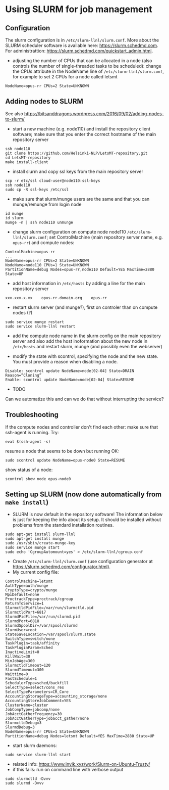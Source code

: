 
# Using SLURM for job management

## Configuration

The slurm configuration is in `/etc/slurm-llnl/slurm.conf`. More about the SLURM scheduler software is available here: https://slurm.schedmd.com. For administrattion: https://slurm.schedmd.com/quickstart_admin.html.

* adjusting the number of CPUs that can be allocated in a node (also controls the number of single-threaded tasks to be scheduled): change the CPUs attribute in the NodeName line of `/etc/slurm-llnl/slurm.conf`, for example to set 2 CPUs for a node called letsmt

```
NodeName=opus-rr CPUs=2 State=UNKNOWN
```

## Adding nodes to SLURM

See also https://bitsanddragons.wordpress.com/2016/09/02/adding-nodes-to-slurm/

* start a new machine (e.g. node110) and install the repository client software; make sure that you enter the correct hostname of the main repository server

```
ssh node110
git clone https://github.com/Helsinki-NLP/LetsMT-repository.git
cd LetsMT-repository
make install-client
```

* install slurm and copy ssl keys from the main repository server

```
scp -r etc/ssl cloud-user@node110:ssl-keys
ssh node110
sudo cp -R ssl-keys /etc/ssl
```

* make sure that slurm/munge users are the same and that you can munge/remunge from login node

```
id munge
id slurm
munge -n | ssh node110 unmunge
```

* change slurm configuration on compute node node110 `/etc/slurm-llnl/slurm.conf`; set ControlMachine (main repository server name, e.g. `opus-rr`) and compute nodes:

```
ControlMachine=opus-rr
...
NodeName=opus-rr CPUs=2 State=UNKNOWN
NodeName=node110 CPUs=1 State=UNKNOWN
PartitionName=debug Nodes=opus-rr,node110 Default=YES MaxTime=2880 State=UP
```

* add host information in `/etc/hosts` by adding a line for the main repository server

```
xxx.xxx.x.xx    opus-rr.domain.org    opus-rr
```

* restart slurm server (and munge?), first on controler than on compute nodes (?)

```
sudo service munge restart
sudo service slurm-llnl restart
```

* add the compute node name in the slurm config on the main repository server and also add the host inoformation about the new node in `/etc/hosts` and restart slurm, munge (and possibly even the webserver)

* modify the state with scontrol, specifying the node and the new state. You must provide a reason when disabling a node.

```
Disable: scontrol update NodeName=node[02-04] State=DRAIN Reason=”Cloning”
Enable: scontrol update NodeName=node[02-04] State=RESUME
```

* TODO

Can we automatize this and can we do that without interrupting the service?


## Troubleshooting

If the compute nodes and controller don't find each other: make sure that ssh-agent is running. Try:

```
eval $(ssh-agent -s)
```

resume a node that seems to be down but running OK:

```
sudo scontrol update NodeName=opus-node0 State=RESUME
```

show status of a node:

```
scontrol show node opus-node0
```



## Setting up SLURM (now done automatically from `make install`)

* SLURM is now default in the repository software! The information below is just for keeping the info about its setup. It should be installed without problems from the standard installation routines.

```
sudo apt-get install slurm-llnl
sudo apt-get install munge
sudo /usr/sbin/create-munge-key
sudo service munge start
sudo echo 'CgroupAutomount=yes' > /etc/slurm-llnl/cgroup.conf
```

* Create `/etc/slurm-llnl/slurm.conf` (use configuration generator at https://slurm.schedmd.com/configurator.html). 
* My current config file:


```
ControlMachine=letsmt
AuthType=auth/munge
CryptoType=crypto/munge
MpiDefault=none
ProctrackType=proctrack/cgroup
ReturnToService=1
SlurmctldPidFile=/var/run/slurmctld.pid
SlurmctldPort=6817
SlurmdPidFile=/var/run/slurmd.pid
SlurmdPort=6818
SlurmdSpoolDir=/var/spool/slurmd
SlurmUser=root
StateSaveLocation=/var/spool/slurm.state
SwitchType=switch/none
TaskPlugin=task/affinity
TaskPluginParam=Sched
InactiveLimit=0
KillWait=30
MinJobAge=300
SlurmctldTimeout=120
SlurmdTimeout=300
Waittime=0
FastSchedule=1
SchedulerType=sched/backfill
SelectType=select/cons_res
SelectTypeParameters=CR_Core
AccountingStorageType=accounting_storage/none
AccountingStoreJobComment=YES
ClusterName=cluster
JobCompType=jobcomp/none
JobAcctGatherFrequency=30
JobAcctGatherType=jobacct_gather/none
SlurmctldDebug=3
SlurmdDebug=3
NodeName=opus-rr CPUs=1 State=UNKNOWN
PartitionName=debug Nodes=letsmt Default=YES MaxTime=2880 State=UP
```

* start slurm daemons:

```
sudo service slurm-llnl start
```

* related info: https://www.invik.xyz/work/Slurm-on-Ubuntu-Trusty/
* if this fails: run on command line with verbose output

```
sudo slurmctld -Dvvv
sudo slurmd -Dvvv
```